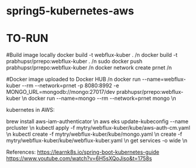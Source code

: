# spring5-kubernetes-aws
# TO-RUN
#Build image locally
docker build -t webflux-kuber . /n
docker build -t prabhupsr/prrepo:webflux-kuber . /n
sudo docker push prabhupsr/prrepo:webflux-kuber /n
docker network create prnet /n

#Docker image uploaded to Docker HUB /n
docker run   --name=webflux-kuber   --rm   --network=prnet   -p 8080:8992   -e MONGO_URL=mongodb://mongo:27017/dev   prabhupsr/prrepo:webflux-kuber  \n
docker run --name=mongo --rm --network=prnet mongo \n

kubernetes in AWS:

brew install aws-iam-authenticator \n
aws eks update-kubeconfig --name prcluster \n
kubectl apply -f mytry/webflux-kuber/kube/aws-auth-cm.yaml \n
kubectl create -f mytry/webflux-kuber/kube/mongo.yaml \n
create -f mytry/webflux-kuber/kube/webflux-kuber.yaml \n
get services -o wide \n

References:
https://learnk8s.io/spring-boot-kubernetes-guide
https://www.youtube.com/watch?v=6H5sXQoJiso&t=1758s
